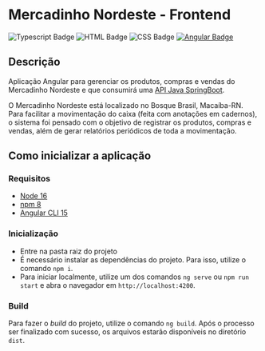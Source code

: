 # Mercadinho Nordeste - Frontend
![Typescript Badge](https://img.shields.io/badge/TypeScript-007ACC?style=for-the-badge&logo=typescript&logoColor=white)
![HTML Badge](https://img.shields.io/badge/HTML5-E34F26?style=for-the-badge&logo=html5&logoColor=white)
![CSS Badge](https://img.shields.io/badge/CSS3-1572B6?style=for-the-badge&logo=css3&logoColor=white)
[![Angular Badge](https://img.shields.io/badge/Angular-DD0031?style=for-the-badge&logo=angular&logoColor=white)](https://angular.io/)

## Descrição
Aplicação Angular para gerenciar os produtos, compras e vendas do Mercadinho Nordeste e que consumirá uma [API Java SpringBoot](https://github.com/marcosdinei/mercadinho-nordeste-backend).

O Mercadinho Nordeste está localizado no Bosque Brasil, Macaíba-RN. Para facilitar a movimentação do caixa (feita com anotações em cadernos), o sistema foi pensado com o objetivo de registrar os produtos, compras e vendas, além de gerar relatórios periódicos de toda a movimentação.

## Como inicializar a aplicação
### Requisitos
- [Node 16](https://nodejs.org/pt-br/download/)
- [npm 8](https://www.npmjs.com/package/npm/v/8.5.0)
- [Angular CLI 15](https://angular.io/)

### Inicialização
- Entre na pasta raiz do projeto
- É necessário instalar as dependências do projeto. Para isso, utilize o comando ``npm i``.
- Para iniciar localmente, utilize um dos comandos ``ng serve`` ou ``npm run start`` e abra o navegador em ``http://localhost:4200``.

### Build
Para fazer o _build_ do projeto, utilize o comando ``ng build``. Após o processo ser finalizado com sucesso, os arquivos estarão disponíveis no diretório ``dist``.
